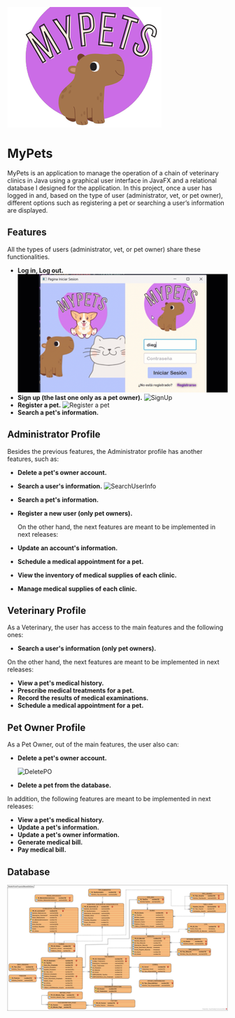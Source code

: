 
![MyPets](https://github.com/diego4lbarracin/MyPets_Application/blob/main/src/main/resources/images/MyPetsLogo.png?raw=true)


# MyPets

MyPets is an application to manage the operation of a chain of veterinary clinics in Java using a graphical user
interface in JavaFX and a relational database I designed for the application. In this project, once a user has logged
in and, based on the type of user (administrator, vet, or pet owner), different options such as registering a pet or
searching a user’s information are displayed.

## Features
All the types of users (administrator, vet, or pet owner) share these functionalities.
- **Log in, Log out.**
  ![logInLogOut](https://github.com/diego4lbarracin/MyPets_Application/blob/main/imagesMD/GifIniciarSesion.gif?raw=true)
- **Sign up (the last one only as a pet owner).**
  ![SignUp](https://github.com/diego4lbarracin/MyPets_Application/blob/main/imagesMD/SignUp.gif?raw=true)
- **Register a pet.**
  ![Register a pet](https://github.com/diego4lbarracin/MyPets_Application/blob/main/imagesMD/RegistrarMascota.gif?raw=true)
- **Search a pet's information.**


## Administrator Profile
Besides the previous features, the Administrator profile has another features, such as:
- **Delete a pet's owner account.**
- **Search a user's information.**
  ![SearchUserInfo](https://github.com/diego4lbarracin/MyPets_Application/blob/main/imagesMD/SearchUserInfo.gif?raw=true)
- **Search a pet's information.**
- **Register a new user (only pet owners).**

  On the other hand, the next features are meant to be implemented in next releases:

- **Update an account's information.**
- **Schedule a medical appointment for a pet.**
- **View the inventory of medical supplies of each clinic.**
- **Manage medical supplies of each clinic.**
## Veterinary Profile
As a Veterinary, the user has access to the main features and the following ones:

- **Search a user's information (only pet owners).**

On the other hand, the next features are meant to be implemented in next releases:

- **View a pet's medical history.**
- **Prescribe medical treatments for a pet.**
- **Record the results of medical examinations.**
- **Schedule a medical appointment for a pet.**
## Pet Owner Profile
As a Pet Owner, out of the main features, the user also can:
- **Delete a pet's owner account.**

  ![DeletePO](https://github.com/diego4lbarracin/MyPets_Application/blob/main/imagesMD/DeletePetOwner.gif?raw=true)

- **Delete a pet from the database.**

In addition, the following features are meant to be implemented in next releases:

- **View a pet's medical history.**
- **Update a pet's information.**
- **Update a pet's owner information.**
- **Generate medical bill.**
- **Pay medical bill.**
## Database
![Database](https://github.com/diego4lbarracin/MyPets_Application/blob/main/imagesMD/ModeloFisicoProyecto2BasesDeDatos.png?raw=true)